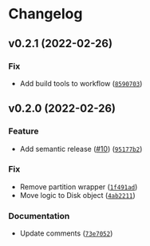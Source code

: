 # Changelog

<!--next-version-placeholder-->

## v0.2.1 (2022-02-26)
### Fix
* Add build tools to workflow ([`8590703`](https://github.com/swysocki/gpt-image/commit/859070354c00e7393d1d62892832f43fd184be37))

## v0.2.0 (2022-02-26)
### Feature
* Add semantic release ([#10](https://github.com/swysocki/gpt-image/issues/10)) ([`95177b2`](https://github.com/swysocki/gpt-image/commit/95177b21d1d45cb8bde0b736e332fb6452d3ddae))

### Fix
* Remove partition wrapper ([`1f491ad`](https://github.com/swysocki/gpt-image/commit/1f491ad72c05c56094c7ea84b0888d34ffd3a546))
* Move logic to Disk object ([`4ab2211`](https://github.com/swysocki/gpt-image/commit/4ab2211a55beb23ce0f148a1a52387efe11fbd9d))

### Documentation
* Update comments ([`73e7052`](https://github.com/swysocki/gpt-image/commit/73e705213b4fb1144bb8ce92c6d895e7e7be6d4a))
